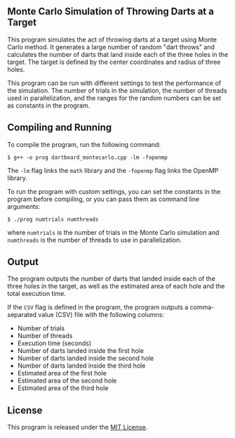 

## Monte Carlo Simulation of Throwing Darts at a Target

This program simulates the act of throwing darts at a target using Monte Carlo method. It generates a large number of random "dart throws" and calculates the number of darts that land inside each of the three holes in the target. The target is defined by the center coordinates and radius of three holes.

This program can be run with different settings to test the performance of the simulation. The number of trials in the simulation, the number of threads used in parallelization, and the ranges for the random numbers can be set as constants in the program.

## Compiling and Running

To compile the program, run the following command:

```
$ g++ -o prog dartboard_montecarlo.cpp -lm -fopenmp
```

The `-lm` flag links the `math` library and the `-fopenmp` flag links the OpenMP library.


To run the program with custom settings, you can set the constants in the program before compiling, or you can pass them as command line arguments:

```
$ ./prog numtrials numthreads
```

where `numtrials` is the number of trials in the Monte Carlo simulation and `numthreads` is the number of threads to use in parallelization.

## Output

The program outputs the number of darts that landed inside each of the three holes in the target, as well as the estimated area of each hole and the total execution time.

If the `CSV` flag is defined in the program, the program outputs a comma-separated value (CSV) file with the following columns:

- Number of trials
- Number of threads
- Execution time (seconds)
- Number of darts landed inside the first hole
- Number of darts landed inside the second hole
- Number of darts landed inside the third hole
- Estimated area of the first hole
- Estimated area of the second hole
- Estimated area of the third hole

## License

This program is released under the [MIT License](https://opensource.org/licenses/MIT).
